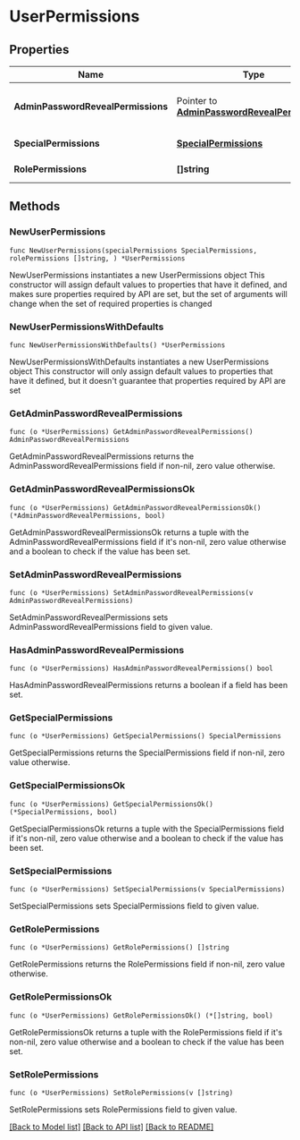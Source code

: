 # UserPermissions

## Properties

Name | Type | Description | Notes
------------ | ------------- | ------------- | -------------
**AdminPasswordRevealPermissions** | Pointer to [**AdminPasswordRevealPermissions**](AdminPasswordRevealPermissions.md) | Admin password reveal permissions | [optional] 
**SpecialPermissions** | [**SpecialPermissions**](SpecialPermissions.md) | Special permissions | 
**RolePermissions** | **[]string** | Role permissions | 

## Methods

### NewUserPermissions

`func NewUserPermissions(specialPermissions SpecialPermissions, rolePermissions []string, ) *UserPermissions`

NewUserPermissions instantiates a new UserPermissions object
This constructor will assign default values to properties that have it defined,
and makes sure properties required by API are set, but the set of arguments
will change when the set of required properties is changed

### NewUserPermissionsWithDefaults

`func NewUserPermissionsWithDefaults() *UserPermissions`

NewUserPermissionsWithDefaults instantiates a new UserPermissions object
This constructor will only assign default values to properties that have it defined,
but it doesn't guarantee that properties required by API are set

### GetAdminPasswordRevealPermissions

`func (o *UserPermissions) GetAdminPasswordRevealPermissions() AdminPasswordRevealPermissions`

GetAdminPasswordRevealPermissions returns the AdminPasswordRevealPermissions field if non-nil, zero value otherwise.

### GetAdminPasswordRevealPermissionsOk

`func (o *UserPermissions) GetAdminPasswordRevealPermissionsOk() (*AdminPasswordRevealPermissions, bool)`

GetAdminPasswordRevealPermissionsOk returns a tuple with the AdminPasswordRevealPermissions field if it's non-nil, zero value otherwise
and a boolean to check if the value has been set.

### SetAdminPasswordRevealPermissions

`func (o *UserPermissions) SetAdminPasswordRevealPermissions(v AdminPasswordRevealPermissions)`

SetAdminPasswordRevealPermissions sets AdminPasswordRevealPermissions field to given value.

### HasAdminPasswordRevealPermissions

`func (o *UserPermissions) HasAdminPasswordRevealPermissions() bool`

HasAdminPasswordRevealPermissions returns a boolean if a field has been set.

### GetSpecialPermissions

`func (o *UserPermissions) GetSpecialPermissions() SpecialPermissions`

GetSpecialPermissions returns the SpecialPermissions field if non-nil, zero value otherwise.

### GetSpecialPermissionsOk

`func (o *UserPermissions) GetSpecialPermissionsOk() (*SpecialPermissions, bool)`

GetSpecialPermissionsOk returns a tuple with the SpecialPermissions field if it's non-nil, zero value otherwise
and a boolean to check if the value has been set.

### SetSpecialPermissions

`func (o *UserPermissions) SetSpecialPermissions(v SpecialPermissions)`

SetSpecialPermissions sets SpecialPermissions field to given value.


### GetRolePermissions

`func (o *UserPermissions) GetRolePermissions() []string`

GetRolePermissions returns the RolePermissions field if non-nil, zero value otherwise.

### GetRolePermissionsOk

`func (o *UserPermissions) GetRolePermissionsOk() (*[]string, bool)`

GetRolePermissionsOk returns a tuple with the RolePermissions field if it's non-nil, zero value otherwise
and a boolean to check if the value has been set.

### SetRolePermissions

`func (o *UserPermissions) SetRolePermissions(v []string)`

SetRolePermissions sets RolePermissions field to given value.



[[Back to Model list]](../README.md#documentation-for-models) [[Back to API list]](../README.md#documentation-for-api-endpoints) [[Back to README]](../README.md)


